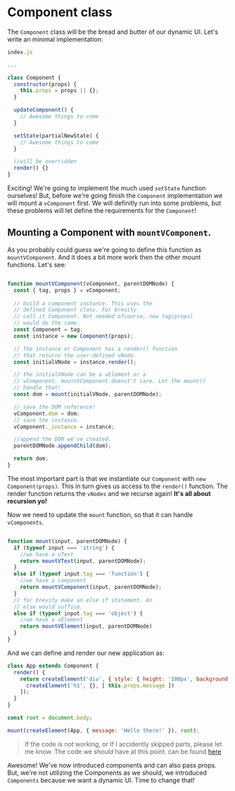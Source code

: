 # Component class

The `Component` class will be the bread and butter of our dynamic UI. Let's write an minimal 
implementation: 

```javascript
index.js

...

class Component {
  constructor(props) {
    this.props = props || {};
  }

  updateComponent() {
    // Awesome things to come
  }

  setState(partialNewState) {
    // Awesome things to come
  }

  //will be overridden
  render() {}
}

```

Exciting! We're going to implement the much used `setState` function ourselves! But, before
we're going finish the `Component` implementation we will mount a `vComponent` first. We will definitly
run into some problems, but these problems will let define the requirements for the `Component`!

## Mounting a Component with `mountVComponent`.

As you probably could guess we're going to define this function as `mountVComponent`. And it does 
a bit more work then the other mount functions. Let's see:

```javascript

function mountVComponent(vComponent, parentDOMNode) {
  const { tag, props } = vComponent;
  
  // build a component instance. This uses the 
  // defined Component class. For brevity 
  // call it Component. Not needed ofcourse, new tag(props)
  // would do the same. 
  const Component = tag;
  const instance = new Component(props);

  // The instance or Component has a render() function 
  // that returns the user-defined vNode.
  const initialVNode = instance.render();

  // the initialVNode can be a vElement or a
  // vComponent. mountVComponent doenst't care. Let the mount()
  // handle that!
  const dom = mount(initialVNode, parentDOMNode);

  // save the DOM reference!
  vComponent.dom = dom;
  // save the instance. 
  vComponent._instance = instance;

  //append the DOM we've created.
  parentDOMNode.appendChild(dom);

  return dom;
}

```

The most important part is that we instantiate our `Component` with `new Component(props)`.
This in turn gives us access to the `render()` function. The render function returns the 
`vNodes` and we recurse again! **It's all about recursion yo!**

Now we need to update the `mount` function, so that it can handle `vComponents`. 

```javascript

function mount(input, parentDOMNode) {
  if (typeof input === 'string') {
    //we have a vText
    return mountVText(input, parentDOMNode);
  } 
  else if (typeof input.tag === 'function') {
    //we have a component
    return mountVComponent(input, parentDOMNode);
  }
  // for brevity make an else if statement. An
  // else would suffice. 
  else if (typeof input.tag === 'object') {
    //we have a vElement
    return mountVElement(input, parentDOMNode)
  }
}
```

And we can define and render our new application as: 
```javascript
class App extends Component {
  render() {
    return createElement('div', { style: { height: '100px', background: 'red'} }, [
      createElement('h1', {}, [ this.props.message ])
    ]);
  }
}

const root = document.body;

mount(createElement(App, { message: 'Hello there!' }), root);

```

> If the code is not working, or If I accidently skipped parts, please let me know. The
code we *should* have at this point. can be found [here](appendix/02-code_component_class.md)

Awesome! We've now introduced components and can also pass props. But, we're not 
utilizing the Components as we should, we introduced `Components` because we want a 
dynamic UI. Time to change that!


